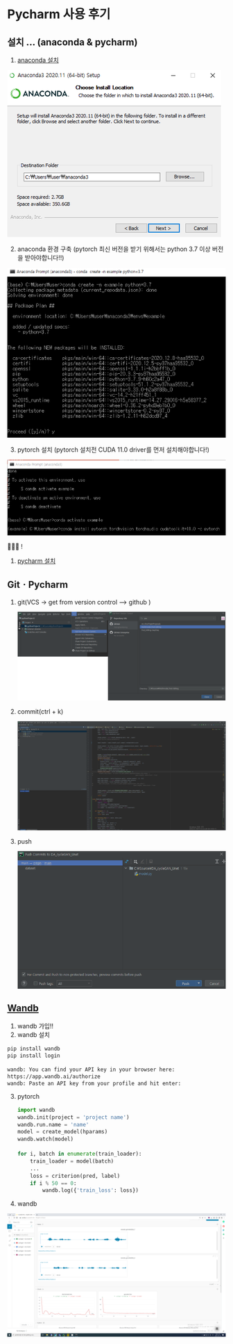 # Pycharm 사용 후기



## 설치 ... (anaconda & pycharm)

1. [anaconda 설치](https://https://www.anaconda.com/products/individual#Downloads)

![image-20210115185342798](img/anaconda_install.PNG)

2. anaconda 환경 구축 (pytorch 최신 버전을 받기 위해서는 python 3.7 이상 버전을 받아야합니다!!) 

![image-20210115185734004](img/conda_env_create.PNG)

3. pytorch 설치 (pytorch 설치전 CUDA 11.0 driver를 먼저 설치해야합니다!)

![image-20210115185734004](img/pytorch_install.PNG)



👏👏👏 !

1. [pycharm 설치](https://www.jetbrains.com/ko-kr/pycharm/download/#section=windows)



## GitㆍPycharm

1. git(VCS → get from version control --> github )

   ![img](img/git_link.PNG)

2. commit(ctrl + k)

   ![image-20210118133225125](img/git_commit.PNG)

3. push

   ![image-20210118133313931](img/git_push.PNG)

## [Wandb](https://wandb.ai)

1. wandb 가입!!
2. wandb 설치

```
pip install wandb
pip install login

wandb: You can find your API key in your browser here: https://app.wandb.ai/authorize
wandb: Paste an API key from your profile and hit enter:
```

3. pytorch

   ```python
   import wandb
   wandb.init(project = 'project name')
   wandb.run.name = 'name'
   model = create_model(hparams)
   wandb.watch(model)
   
   for i, batch in enumerate(train_loader):
       train_loader = model(batch)
       ...
       loss = criterion(pred, label)
       if i % 50 == 0:
           wandb.log({'train_loss': loss})
   ```

4. wandb

![image-20210118135737344](img/wandb.PNG)

